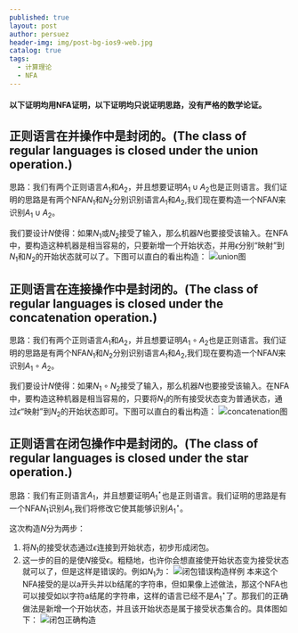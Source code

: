 ```yaml
---
published: true
layout: post
author: persuez
header-img: img/post-bg-ios9-web.jpg
catalog: true
tags:
  - 计算理论
  - NFA
---
```

#### 以下证明均用NFA证明，以下证明均只说证明思路，没有严格的数学论证。

## 正则语言在并操作中是封闭的。(The class of regular languages is closed under the union operation.)
思路：我们有两个正则语言$A_1$和$A_2$，并且想要证明$A_1 \cup A_2$也是正则语言。我们证明的思路是有两个NFA$N_1$和$N_2$分别识别语言$A_1$和$A_2$,我们现在要构造一个NFA$N$来识别$A_1 \cup A_2$。

我们要设计$N$使得：如果$N_1$或$N_2$接受了输入，那么机器$N$也要接受该输入。在NFA中，要构造这种机器是相当容易的，只要新增一个开始状态，并用$\epsilon$分别“映射”到$N_1$和$N_2$的开始状态就可以了。下图可以直白的看出构造：
![union图](https://ws1.sinaimg.cn/large/006aPatNgy1fs3v8cg8htj30kd0dtgml.jpg)

## 正则语言在连接操作中是封闭的。(The class of regular languages is closed under the concatenation operation.)
思路：我们有两个正则语言$A_1$和$A_2$，并且想要证明$A_1 \circ A_2$也是正则语言。我们证明的思路是有两个NFA$N_1$和$N_2$分别识别语言$A_1$和$A_2$,我们现在要构造一个NFA$N$来识别$A_1 \circ A_2$。

我们要设计$N$使得：如果$N_1 \circ N_2$接受了输入，那么机器$N$也要接受该输入。在NFA中，要构造这种机器是相当容易的，只要将$N_1$的所有接受状态变为普通状态，通过$\epsilon$“映射”到$N_2$的开始状态即可。下图可以直白的看出构造：
![concatenation图](https://ws1.sinaimg.cn/large/006aPatNgy1fs3vseebjkj30iz0cq3zb.jpg)

## 正则语言在闭包操作中是封闭的。(The class of regular languages is closed under the star operation.)
思路：我们有正则语言$A_1$，并且想要证明$A_1^\star$也是正则语言。我们证明的思路是有一个NFA$N_1$识别$A_1$,我们将修改它使其能够识别$A_1^\star$。

这次构造$N$分为两步：
1. 将$N_1$的接受状态通过$\epsilon$连接到开始状态，初步形成闭包。
2. 这一步的目的是使$N$接受$\epsilon$。粗糙地，也许你会想直接使开始状态变为接受状态就可以了，但是这样是错误的。例如$N_1$为：
![闭包错误构造样例](https://ws1.sinaimg.cn/large/006aPatNgy1fs3x46et0tj30d002d3ye.jpg)
本来这个NFA接受的是以a开头并以b结尾的字符串，但如果像上述做法，那这个NFA也可以接受如以字符a结尾的字符串，这样的语言已经不是$A_1^\star$了。那我们的正确做法是新增一个开始状态，并且该开始状态是属于接受状态集合的。具体图如下：
![闭包正确构造](https://ws1.sinaimg.cn/large/006aPatNgy1fs3xg771ufj30kt061aab.jpg)
